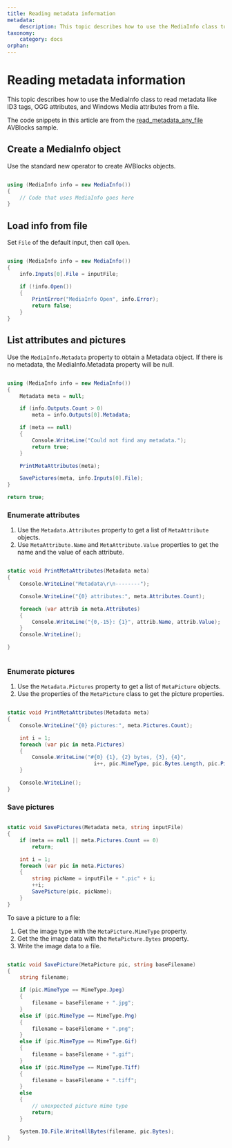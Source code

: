 ```yaml
---
title: Reading metadata information
metadata:
    description: This topic describes how to use the MediaInfo class to read metadata information like ID3 tags, and OGG and Windows Media metadata attributes from a file.
taxonomy:
    category: docs
orphan:
---
```


# Reading metadata information

This topic describes how to use the MediaInfo class to read metadata like ID3 tags, OGG attributes, and Windows Media attributes from a file.

The code snippets in this article are from the [read_metadata_any_file](https://github.com/avblocks/avblocks-samples/tree/main/windows/net/samples/read_metadata_any_file) AVBlocks sample.

## Create a MediaInfo object

Use the standard new operator to create AVBlocks objects.

``` csharp

using (MediaInfo info = new MediaInfo())
{
    // Code that uses MediaInfo goes here
}

```
## Load info from file

Set `File` of the default input, then call `Open`.

``` csharp

using (MediaInfo info = new MediaInfo())
{
    info.Inputs[0].File = inputFile;

    if (!info.Open())
    {
        PrintError("MediaInfo Open", info.Error);
        return false;
    }
}

```

## List attributes and pictures

Use the `MediaInfo.Metadata` property to obtain a Metadata object. If there is no metadata, the MediaInfo.Metadata property will be null.

``` csharp

using (MediaInfo info = new MediaInfo())
{
    Metadata meta = null;

    if (info.Outputs.Count > 0)
        meta = info.Outputs[0].Metadata;

    if (meta == null)
    {
        Console.WriteLine("Could not find any metadata.");
        return true;
    }

    PrintMetaAttributes(meta);

    SavePictures(meta, info.Inputs[0].File);
}

return true;

```

### Enumerate attributes

1. Use the `Metadata.Attributes` property to get a list of `MetaAttribute` objects.
2. Use `MetaAttribute.Name` and `MetaAttribute.Value` properties to get the name and the value of each attribute.

<!-- end of list -->
 
``` csharp

static void PrintMetaAttributes(Metadata meta)
{
    Console.WriteLine("Metadata\r\n--------");

    Console.WriteLine("{0} attributes:", meta.Attributes.Count);

    foreach (var attrib in meta.Attributes)
    {
        Console.WriteLine("{0,-15}: {1}", attrib.Name, attrib.Value);
    }
    Console.WriteLine();

}
        
```

### Enumerate pictures

1. Use the `Metadata.Pictures` property to get a list of `MetaPicture` objects.
2. Use the properties of the `MetaPicture` class to get the picture properties.

<!-- end of list -->
 
``` csharp

static void PrintMetaAttributes(Metadata meta)
{
    Console.WriteLine("{0} pictures:", meta.Pictures.Count);

    int i = 1;
    foreach (var pic in meta.Pictures)
    {
        Console.WriteLine("#{0} {1}, {2} bytes, {3}, {4}",
                            i++, pic.MimeType, pic.Bytes.Length, pic.PictureType, pic.Description);
    }

    Console.WriteLine();
}

```

### Save pictures

``` csharp

static void SavePictures(Metadata meta, string inputFile)
{
    if (meta == null || meta.Pictures.Count == 0)
        return;

    int i = 1;
    foreach (var pic in meta.Pictures)
    {
        string picName = inputFile + ".pic" + i;
        ++i;
        SavePicture(pic, picName);
    }
}

```

To save a picture to a file:

1. Get the image type with the `MetaPicture.MimeType` property.
2. Get the the image data with the `MetaPicture.Bytes` property.
3. Write the image data to a file.

<!-- end of list -->

``` csharp

static void SavePicture(MetaPicture pic, string baseFilename)
{
    string filename;

    if (pic.MimeType == MimeType.Jpeg)
    {
        filename = baseFilename + ".jpg";
    }
    else if (pic.MimeType == MimeType.Png)
    {
        filename = baseFilename + ".png";
    }
    else if (pic.MimeType == MimeType.Gif)
    {
        filename = baseFilename + ".gif";
    }
    else if (pic.MimeType == MimeType.Tiff)
    {
        filename = baseFilename + ".tiff";
    }
    else
    {
        // unexpected picture mime type
        return;
    }

    System.IO.File.WriteAllBytes(filename, pic.Bytes);
}

```

